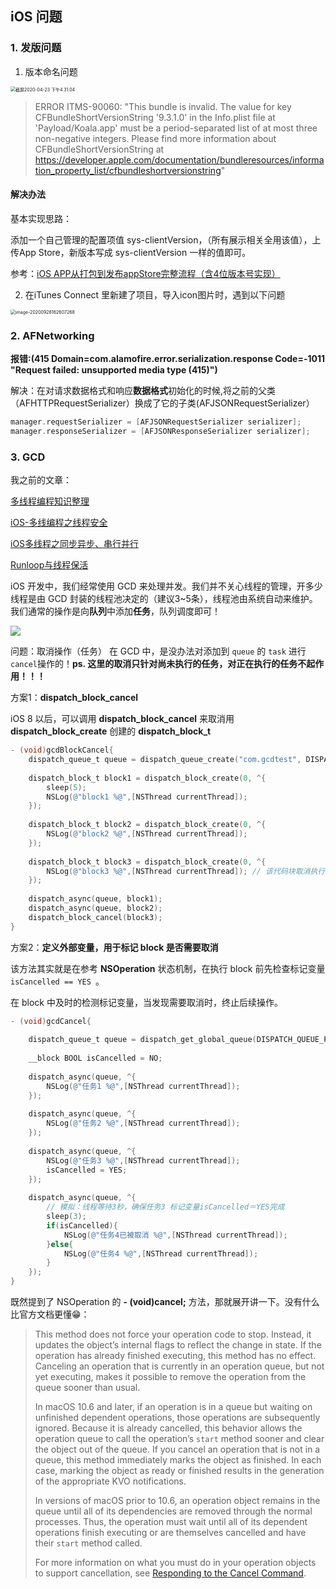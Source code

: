 ## iOS 问题

### 1. 发版问题

1. 版本命名问题

<img src="../assets/operationError.png" alt="截屏2020-04-23 下午4.31.04" style="zoom:50%;" />



> ERROR ITMS-90060: "This bundle is invalid. The value for key CFBundleShortVersionString '9.3.1.0' in the Info.plist file at 'Payload/Koala.app' must be a period-separated list of at most three non-negative integers. Please find more information about CFBundleShortVersionString at https://developer.apple.com/documentation/bundleresources/information_property_list/cfbundleshortversionstring"

#### 解决办法

基本实现思路：

添加一个自己管理的配置项值 sys-clientVersion，（所有展示相关全用该值），上传App Store，新版本写成 sys-clientVersion 一样的值即可。

参考：[iOS APP从打包到发布appStore完整流程（含4位版本号实现）](https://www.jianshu.com/p/860fdd8860cc)





2. 在iTunes Connect 里新建了项目，导入icon图片时，遇到以下问题

<img src="../assets/image-20200928162607268.png" alt="image-20200928162607268" style="zoom:50%;" />





### 2. AFNetworking

**报错:(415 Domain=com.alamofire.error.serialization.response Code=-1011 "Request failed: unsupported media type (415)")**

解决：在对请求数据格式和响应**数据格式**初始化的时候,将之前的父类（AFHTTPRequestSerializer）换成了它的子类(AFJSONRequestSerializer）

```objective-c
manager.requestSerializer = [AFJSONRequestSerializer serializer];
manager.responseSerializer = [AFJSONResponseSerializer serializer];
```



### 3. GCD

我之前的文章：

[多线程编程知识整理](./articles/2018-12-02-iOS-多线程编程知识整理.md)

[iOS-多线编程之线程安全](./articles/2018-12-11-iOS-多线编程之线程安全.md)

[iOS多线程之同步异步、串行并行](./articles/2018-12-18-iOS多线程之同步异步、串行并行.md)

[Runloop与线程保活](./articles/2018-12-15-iOS-Runloop与线程保活.md)



iOS 开发中，我们经常使用 GCD 来处理并发。我们并不关心线程的管理，开多少线程是由 GCD 封装的线程池决定的（建议3~5条），线程池由系统自动来维护。我们通常的操作是向**队列**中添加**任务**，队列调度即可！

![](../assets/dispatchQueue2018.png)

问题：取消操作（任务） 在 GCD 中，是没办法对添加到 `queue` 的 `task` 进行 `cancel`操作的！**ps. 这里的取消只针对尚未执行的任务，对正在执行的任务不起作用！！！**

方案1：**dispatch_block_cancel**

iOS 8 以后，可以调用 **dispatch_block_cancel** 来取消用 **dispatch_block_create** 创建的 **dispatch_block_t**

```objective-c
- (void)gcdBlockCancel{
    dispatch_queue_t queue = dispatch_queue_create("com.gcdtest", DISPATCH_QUEUE_CONCURRENT);
    
    dispatch_block_t block1 = dispatch_block_create(0, ^{
        sleep(5);
        NSLog(@"block1 %@",[NSThread currentThread]);
    });
    
    dispatch_block_t block2 = dispatch_block_create(0, ^{
        NSLog(@"block2 %@",[NSThread currentThread]);
    });
    
    dispatch_block_t block3 = dispatch_block_create(0, ^{
        NSLog(@"block3 %@",[NSThread currentThread]); // 该代码块取消执行
    });
    
    dispatch_async(queue, block1);
    dispatch_async(queue, block2);
    dispatch_block_cancel(block3);
}
```



方案2：**定义外部变量，用于标记 block 是否需要取消**

该方法其实就是在参考 **NSOperation** 状态机制，在执行 block 前先检查标记变量 `isCancelled == YES `。

在 block 中及时的检测标记变量，当发现需要取消时，终止后续操作。

```objective-c
- (void)gcdCancel{
    
    dispatch_queue_t queue = dispatch_get_global_queue(DISPATCH_QUEUE_PRIORITY_DEFAULT, 0);
    
    __block BOOL isCancelled = NO;
    
    dispatch_async(queue, ^{
        NSLog(@"任务1 %@",[NSThread currentThread]);
    });
    
    dispatch_async(queue, ^{
        NSLog(@"任务2 %@",[NSThread currentThread]);
    });
    
    dispatch_async(queue, ^{
        NSLog(@"任务3 %@",[NSThread currentThread]);
        isCancelled = YES;
    });
    
    dispatch_async(queue, ^{
        // 模拟：线程等待3秒，确保任务3 标记变量isCancelled＝YES完成
        sleep(3);
        if(isCancelled){
            NSLog(@"任务4已被取消 %@",[NSThread currentThread]);
        }else{
            NSLog(@"任务4 %@",[NSThread currentThread]);
        }
    });
}
```



既然提到了  NSOperation 的 **- (void)cancel;** 方法，那就展开讲一下。没有什么比官方文档更懂😁：

> This method does not force your operation code to stop. Instead, it updates the object’s internal flags to reflect the change in state. If the operation has already finished executing, this method has no effect. Canceling an operation that is currently in an operation queue, but not yet executing, makes it possible to remove the operation from the queue sooner than usual. 
>
> In macOS 10.6 and later, if an operation is in a queue but waiting on unfinished dependent operations, those operations are subsequently ignored. Because it is already cancelled, this behavior allows the operation queue to call the operation’s `start` method sooner and clear the object out of the queue. If you cancel an operation that is not in a queue, this method immediately marks the object as finished. In each case, marking the object as ready or finished results in the generation of the appropriate KVO notifications. 
>
> In versions of macOS prior to 10.6, an operation object remains in the queue until all of its dependencies are removed through the normal processes. Thus, the operation must wait until all of its dependent operations finish executing or are themselves cancelled and have their `start` method called. 
>
> For more information on what you must do in your operation objects to support cancellation, see [Responding to the Cancel Command](doc://com.apple.documentation/documentation/foundation/nsoperation?language=objc#1661262).